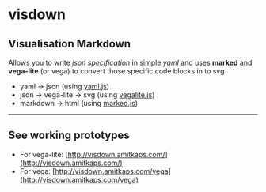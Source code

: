 # visdown
## Visualisation Markdown

Allows you to write *json specification* in simple *yaml* and uses **marked** and **vega-lite** (or vega) to convert those specific code blocks in to svg.

- yaml -> json (using [yaml.js](https://github.com/jeremyfa/yaml.js))
- json -> vega-lite -> svg (using [vegalite.js](https://vega.github.io/vega-lite/))
- markdown -> html (using [marked.js](https://github.com/chjj/marked))

---

## See working prototypes
- For vega-lite: [http://visdown.amitkaps.com/](http://visdown.amitkaps.com/)
- For vega: [http://visdown.amitkaps.com/vega](http://visdown.amitkaps.com/vega)
